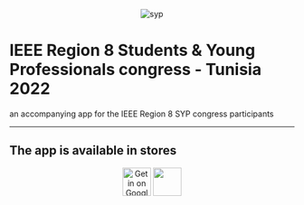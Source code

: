 <p align="center">
  <img alt="syp" src="https://r8syp.ieee.tn/static/media/logo.7940aac513451aa9bc9d.png" />
</p
<p>
<h1> IEEE Region 8 Students & Young Professionals congress - Tunisia 2022</h1>

an accompanying app for the IEEE Region 8 SYP congress participants


-------------------------------------------------
<h2>The app is available in stores</h2>
</p>

<p align="center">
    <a href="https://play.google.com/store/apps/details?id=com.ieee.syp" class="storebtn-gplay"><img height="50px" src="https://lh3.googleusercontent.com/q1k2l5CwMV31JdDXcpN4Ey7O43PxnjAuZBTmcHEwQxVuv_2wCE2gAAQMWxwNUC2FYEOnYgFPOpw6kmHJWuEGeIBLTj9CuxcOEeU8UXyzWJq4NJM3lg=s0" alt="Get in on Google Play" /></a>
    <a href="https://apps.apple.com/tn/app/r8-syp-tunis-2022/id1635045338" class="storebtn-appstore" alt="Download on the App Store" > <img height="50px" src="https://developer.apple.com/assets/elements/badges/download-on-the-app-store.svg" /> </a>
</p>
